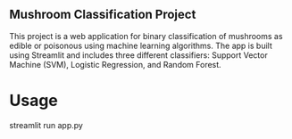 ## Mushroom Classification Project
This project is a web application for binary classification of mushrooms as edible or poisonous using machine learning algorithms. The app is built using Streamlit and includes three different classifiers: Support Vector Machine (SVM), Logistic Regression, and Random Forest.

# Usage
streamlit run app.py
